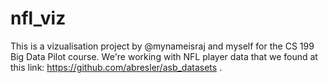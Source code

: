 nfl_viz
=======

This is a vizualisation project by @mynameisraj and myself for the CS 199 Big Data Pilot course. We're working with NFL player data that we found at this link: https://github.com/abresler/asb_datasets . 

